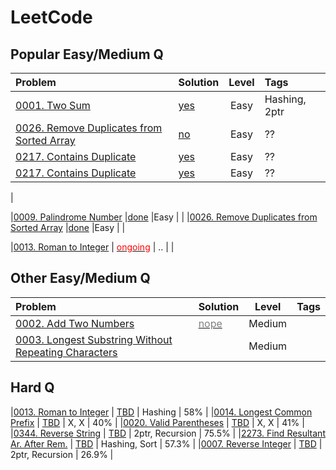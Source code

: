 
LeetCode
========

## Popular Easy/Medium Q

| Problem                                                                                                              						| Solution              												| Level | Tags       			| 
|:------------------------------------------------------------------------------------------------------------------------------------------|:----------------------------------------------------------------------|:-----:|:----------------------|
|[0001. Two Sum](https://leetcode.com/problems/two-sum)                                														|[yes](file:///C:\Users\atpde\Dropbox\Repos\LeetCode\leet0001.py) 		|Easy  	|Hashing, 2ptr         	|
|[0026. Remove Duplicates from Sorted Array](https://leetcode.com/problems/remove-duplicates-from-sorted-array/)							|[no](file:///C:\Users\atpde\Dropbox\Repos\LeetCode\leet0026.py) 		|Easy  	|??			        	|
|[0217. Contains Duplicate](https://leetcode.com/problems/contains-duplicate/)																|[yes](file:///C:\Users\atpde\Dropbox\Repos\LeetCode\leet0217.py) 		|Easy  	|??			         	|
|[0217. Contains Duplicate](https://leetcode.com/problems/contains-duplicate/)																|[yes](file:///C:\Users\atpde\Dropbox\Repos\LeetCode\leet0217.py) 		|Easy  	|??			         	|


|



|[0009. Palindrome Number](https://leetcode.com/problems/palindrome-number)                                          	|[done](file:///C:\Users\atpde\Dropbox\Repos\LeetCode\leet0009.py)  	|Easy 		| 							|
|[0026. Remove Duplicates from Sorted Array](https://leetcode.com/problems/remove-duplicates-from-sorted-array/)      	|[done](file:///C:\Users\atpde\Dropbox\Repos\LeetCode\leet0026.py)  	|Easy 		| 							|


|[0013. Roman to Integer](https://leetcode.com/problems/roman-to-integer)                                          		| [<span style="color: red;">ongoing</span>](file:///C:\Users\atpde\Dropbox\Repos\LeetCode\leet0013.py)  	| .. 					| 			|

## Other Easy/Medium Q
| Problem                                                                                                              						| Solution              												| Level | Tags       			| 
|:------------------------------------------------------------------------------------------------------------------------------------------|:----------------------------------------------------------------------|:-----:|:----------------------|
|[0002. Add Two Numbers](https://leetcode.com/problems/add-two-numbers/)                                									|[<span style="color: gray;">nope</span>](file:///C:\Users\atpde\Dropbox\Repos\LeetCode\leet0002.py) 		|Medium | 			        	|
|[0003. Longest Substring Without Repeating Characters](https://leetcode.com/problems/longest-substring-without-repeating-characters/)  	|[](file:///C:\Users\atpde\Dropbox\Repos\LeetCode\leet0003.py) 		|Medium	| 			        	|

## Hard Q



|[0013. Roman to Integer](https://leetcode.com/problems/roman-to-integer)                                             	| [TBD](./leet0013.py)  | Hashing           	| 58%        |
|[0014. Longest Common Prefix](https://leetcode.com/problems/longest-common-prefix/)                                  	| [TBD](./leet0014.py)  | X, X              	| 40%        |
|[0020. Valid Parentheses](https://leetcode.com/problems/valid-parentheses/)                                          	| [TBD](./leet0020.py)  | X, X              	| 41%        |
|[0344. Reverse String](https://leetcode.com/problems/reverse-string)                                                 	| [TBD](./leet0344.py)  | 2ptr, Recursion   	| 75.5%      |
|[2273. Find Resultant Ar. After Rem.](https://leetcode.com/problems/find-resultant-array-after-removing-anagrams/) 	| [TBD](./leet2273.py)  | Hashing, Sort   		| 57.3%      |
|[0007. Reverse Integer](https://leetcode.com/problems/reverse-integer/) 												| [TBD](./leet0007.py) 	| 2ptr, Recursion		| 26.9%      |
